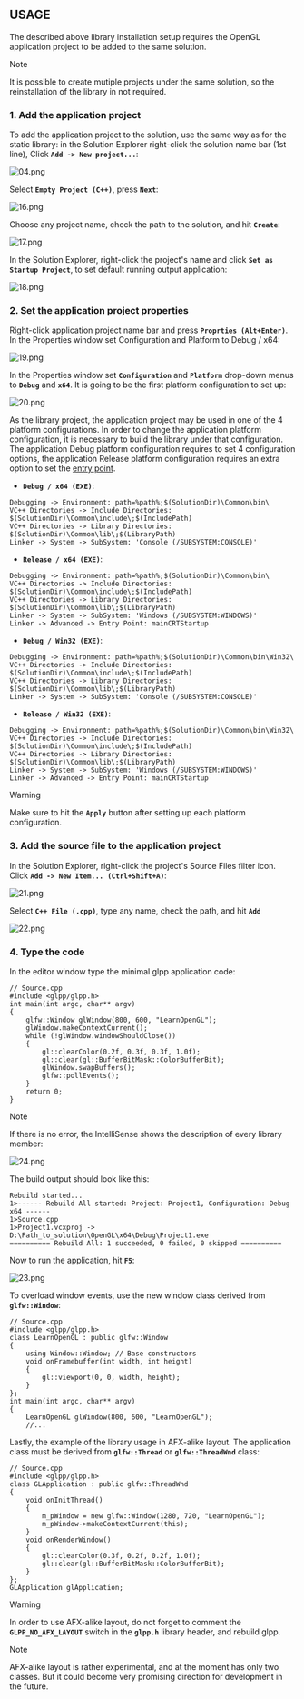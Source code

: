 ## USAGE
The described above library installation setup requires the OpenGL application project to be added to the same solution.

> [!NOTE]
> It is possible to create mutiple projects under the same solution, so the reinstallation of the library in not required.

### 1. Add the application project
To add the application project to the solution, use the same way as for the static library: in the Solution Explorer right-click the solution name bar (1st line), Click **`Add -> New project...`**:

![04.png](04.png)

Select **`Empty Project (C++)`**, press **`Next`**:

![16.png](16.png)

Choose any project name, check the path to the solution, and hit **`Create`**:

![17.png](17.png)

In the Solution Explorer, right-click the project's name and click **`Set as Startup Project`**, to set default running output application:

![18.png](18.png)

### 2. Set the application project properties
Right-click application project name bar and press **`Proprties (Alt+Enter)`**. In the Properties window set Configuration and Platform to Debug / x64:

![19.png](19.png)

In the Properties window set **`Configuration`** and **`Platform`** drop-down menus to **`Debug`** and **`x64`**. It is going to be the first platform configuration to set up:

![20.png](20.png)

As the library project, the application project may be used in one of the 4 platform configurations. In order to change the application platform configuration, it is necessary to build the library under that configuration. The application Debug platform configuration requires to set 4 configuration options, the application Release platform configuration requires an extra option to set the [entry point](https://learn.microsoft.com/en-us/cpp/build/reference/entry-entry-point-symbol).

- **`Debug / x64 (EXE)`**:
```
Debugging -> Environment: path=%path%;$(SolutionDir)\Common\bin\
VC++ Directories -> Include Directories: $(SolutionDir)\Common\include\;$(IncludePath)
VC++ Directories -> Library Directories: $(SolutionDir)\Common\lib\;$(LibraryPath)
Linker -> System -> SubSystem: 'Console (/SUBSYSTEM:CONSOLE)'
```
- **`Release / x64 (EXE)`**:
```
Debugging -> Environment: path=%path%;$(SolutionDir)\Common\bin\
VC++ Directories -> Include Directories: $(SolutionDir)\Common\include\;$(IncludePath)
VC++ Directories -> Library Directories: $(SolutionDir)\Common\lib\;$(LibraryPath)
Linker -> System -> SubSystem: 'Windows (/SUBSYSTEM:WINDOWS)'
Linker -> Advanced -> Entry Point: mainCRTStartup
```
- **`Debug / Win32 (EXE)`**:
```
Debugging -> Environment: path=%path%;$(SolutionDir)\Common\bin\Win32\
VC++ Directories -> Include Directories: $(SolutionDir)\Common\include\;$(IncludePath)
VC++ Directories -> Library Directories: $(SolutionDir)\Common\lib\;$(LibraryPath)
Linker -> System -> SubSystem: 'Console (/SUBSYSTEM:CONSOLE)'
```
- **`Release / Win32 (EXE)`**:
```
Debugging -> Environment: path=%path%;$(SolutionDir)\Common\bin\Win32\
VC++ Directories -> Include Directories: $(SolutionDir)\Common\include\;$(IncludePath)
VC++ Directories -> Library Directories: $(SolutionDir)\Common\lib\;$(LibraryPath)
Linker -> System -> SubSystem: 'Windows (/SUBSYSTEM:WINDOWS)'
Linker -> Advanced -> Entry Point: mainCRTStartup
```

> [!WARNING]
> Make sure to hit the **`Apply`** button after setting up each platform configuration.

### 3. Add the source file to the application project
In the Solution Explorer, right-click the project's Source Files filter icon. Click **`Add -> New Item... (Ctrl+Shift+A)`**:

![21.png](21.png)

Select **`C++ File (.cpp)`**, type any name, check the path, and hit **`Add`**

![22.png](22.png)

### 4. Type the code
In the editor window type the minimal glpp application code:
```
// Source.cpp
#include <glpp/glpp.h>
int main(int argc, char** argv)
{
	glfw::Window glWindow(800, 600, "LearnOpenGL");
	glWindow.makeContextCurrent();
	while (!glWindow.windowShouldClose())
	{
		gl::clearColor(0.2f, 0.3f, 0.3f, 1.0f);
		gl::clear(gl::BufferBitMask::ColorBufferBit);
		glWindow.swapBuffers();
		glfw::pollEvents();
	}
	return 0;
}
```

> [!NOTE]
> If there is no error, the IntelliSense shows the description of every library member:

![24.png](24.png)

The build output should look like this:
```
Rebuild started...
1>------ Rebuild All started: Project: Project1, Configuration: Debug x64 ------
1>Source.cpp
1>Project1.vcxproj -> D:\Path_to_solution\OpenGL\x64\Debug\Project1.exe
========== Rebuild All: 1 succeeded, 0 failed, 0 skipped ==========
```
Now to run the application, hit **`F5`**:

![23.png](23.png)

To overload window events, use the new window class derived from **`glfw::Window`**:
```
// Source.cpp
#include <glpp/glpp.h>
class LearnOpenGL : public glfw::Window
{
	using Window::Window; // Base constructors
	void onFramebuffer(int width, int height)
	{
		gl::viewport(0, 0, width, height);
	}
};
int main(int argc, char** argv)
{
	LearnOpenGL glWindow(800, 600, "LearnOpenGL");
	//...
```
Lastly, the example of the library usage in AFX-alike layout. The application class must be derived from **`glfw::Thread`** or **`glfw::ThreadWnd`** class:
```
// Source.cpp
#include <glpp/glpp.h>
class GLApplication : public glfw::ThreadWnd
{
	void onInitThread()
	{
		m_pWindow = new glfw::Window(1280, 720, "LearnOpenGL");
		m_pWindow->makeContextCurrent(this);
	}
	void onRenderWindow()
	{
		gl::clearColor(0.3f, 0.2f, 0.2f, 1.0f);
		gl::clear(gl::BufferBitMask::ColorBufferBit);
	}
};
GLApplication glApplication;
```

> [!WARNING]
> In order to use AFX-alike layout, do not forget to comment the **`GLPP_NO_AFX_LAYOUT`** switch in the **`glpp.h`** library header, and rebuild glpp.

> [!NOTE]
> AFX-alike layout is rather experimental, and at the moment has only two classes. But it could become very promising direction for development in the future.
